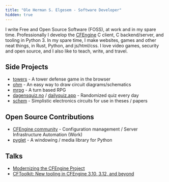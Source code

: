 ```yaml
---
title: "Ole Herman S. Elgesem - Software Developer"
hidden: true
---
```


I write Free and Open Source Software (FOSS), at work and in my spare time.
Professionally I develop the [CFEngine](https://github.com/cfengine/core) C client, C backend/server, and tooling in Python 3.
In my spare time, I make websites, games and other neat things, in Rust, Python, and js/html/css.
I love video games, security and open source, and I also like to teach, write, and travel.

## Side Projects

* [towers](https://github.com/olehermanse/towers) - A tower defense game in the browser
* [ohm](https://github.com/olehermanse/ohm) - An easy way to draw circuit diagrams/schematics
* [mrpg](https://github.com/olehermanse/mrpg) - A turn based RPG
* [dagensquiz.no](https://dagensquiz.no) / [dailyquiz.app](https://dailyquiz.app) - Randomized quiz every day
* [schem](https://github.com/olehermanse/schem) - Simplistic electronics circuits for use in theses / papers

## Open Source Contributions

* [CFEngine community](https://github.com/cfengine/core/pulls?utf8=%E2%9C%93&q=author%3Aolehermanse) - Configuration management / Server Infrastructure Automation (Work)
* [pyglet](https://github.com/pyglet/pyglet/pulls?utf8=%E2%9C%93&q=author%3Aolehermanse) - A windowing / media library for Python

## Talks

* [Modernizing the CFEngine Project](https://www.youtube.com/watch?v=mREWIz2zqws)
* [CFToolkit: New tooling in CFEngine 3.10, 3.12, and beyond](https://www.youtube.com/watch?v=q50_QTd1AN4)
